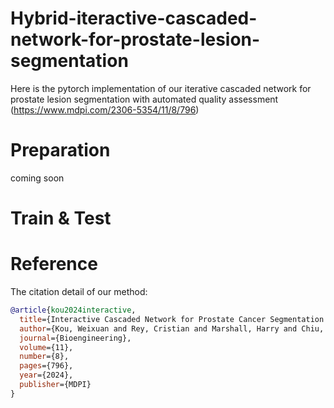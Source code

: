 # Hybrid-iteractive-cascaded-network-for-prostate-lesion-segmentation
Here is the pytorch implementation of our iterative cascaded network for prostate lesion segmentation with automated quality assessment (https://www.mdpi.com/2306-5354/11/8/796) 

# Preparation
coming soon

# Train & Test

# Reference
The citation detail of our method:
```bibtex
@article{kou2024interactive,
  title={Interactive Cascaded Network for Prostate Cancer Segmentation from Multimodality MRI with Automated Quality Assessment},
  author={Kou, Weixuan and Rey, Cristian and Marshall, Harry and Chiu, Bernard},
  journal={Bioengineering},
  volume={11},
  number={8},
  pages={796},
  year={2024},
  publisher={MDPI}
}

